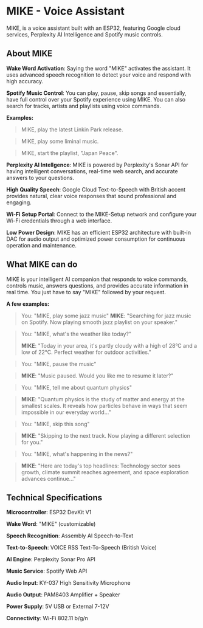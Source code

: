 # MIKE - Voice Assistant
MIKE, is a voice assistant built with an ESP32, featuring Google cloud services, Perplexity AI Intelligence and Spotify music controls.

## About MIKE
**Wake Word Activation**: Saying the word "MIKE" activates the assistant. It uses advanced speech recognition to detect your voice and respond with high accuracy.

**Spotify Music Control**: You can play, pause, skip songs and essentially, have full control over your Spotify experience using MIKE. You can also search for tracks, artists and playlists using voice commands.

**Examples:** 
> MIKE, play the latest Linkin Park release.

> MIKE, play some liminal music.

> MIKE, start the playlist, "Japan Peace".

**Perplexity AI Intellgence**: MIKE is powered by Perplexity's Sonar API for having intelligent conversations, real-time web search, and accurate answers to your questions. 

**High Quality Speech**:
Google Cloud Text-to-Speech with British accent provides natural, clear voice responses that sound professional and engaging. 

**Wi-Fi Setup Portal**: Connect to the MIKE-Setup network and configure your Wi-Fi credentials through a web interface.

**Low Power Design**: MIKE has an efficient ESP32 architecture with built-in DAC for audio output and optimized power consumption for continuous operation and maintenance.

## What MIKE can do
MIKE is your intelligent AI companion that responds to voice commands, controls music, answers questions, and provides accurate information in real time. You just have to say "MIKE" followed by your request.

**A few examples:**

> You: "MIKE, play some jazz music"
> **MIKE**: "Searching for jazz music on Spotify. Now playing smooth jazz playlist on your speaker."


> You: "MIKE, what's the weather like today?"
>
> **MIKE**: "Today in your area, it's partly cloudy with a high of 28°C and a low of 22°C. Perfect weather for outdoor activities."


> You: "MIKE, pause the music"

> **MIKE**: "Music paused. Would you like me to resume it later?"

> You: "MIKE, tell me about quantum physics"

> **MIKE**: "Quantum physics is the study of matter and energy at the smallest scales. It reveals how particles behave in ways that seem impossible in our everyday world..."


> You: "MIKE, skip this song"

> **MIKE**: "Skipping to the next track. Now playing a different selection for you."


> You: "MIKE, what's happening in the news?"

> **MIKE**: "Here are today's top headlines: Technology sector sees growth, climate summit reaches agreement, and space exploration advances continue..."


## Technical Specifications

  **Microcontroller**: ESP32 DevKit V1
  
  **Wake Word**: "MIKE" (customizable)
  
  **Speech Recognition**: Assembly AI Speech-to-Text
 
  **Text-to-Speech**: VOICE RSS Text-To-Speech (British Voice)
 
  **AI Engine**: Perplexity Sonar Pro API
 
  **Music Service**: Spotify Web API
 
  **Audio Input**: KY-037 High Sensitivity Microphone
 
  **Audio Output**: PAM8403 Amplifier + Speaker
 
  **Power Supply**: 5V USB or External 7-12V
 
  **Connectivity**: Wi-Fi 802.11 b/g/n
